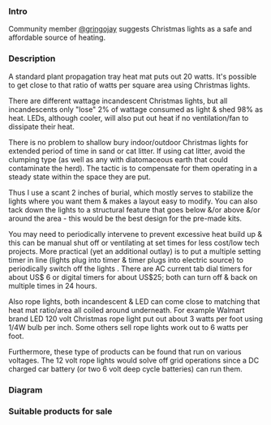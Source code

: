 ### Intro
Community member [@gringojay](http://forum.openbugfarm.com/index.php?p=/profile/68/gringojay) suggests Christmas lights as a safe and affordable source of heating.

### Description

A standard plant propagation tray heat mat puts out 20 watts. It's possible to get close to that ratio of watts per square area using Christmas lights.

There are different wattage incandescent Christmas lights, but all incandescents only "lose" 2% of wattage consumed as light & shed 98% as heat. LEDs, although cooler, will also put out heat if no ventilation/fan to dissipate their heat.

There is no problem to shallow bury indoor/outdoor Christmas lights for extended period of time in sand or cat litter. If using cat litter, avoid the clumping type (as well as any with diatomaceous earth that could contaminate the herd). The tactic is to compensate for them operating in a steady state within the space they are put.

Thus I use a scant 2 inches of burial, which mostly serves to stabilize the lights where you want them & makes a layout easy to modify. You can also tack down the lights to a structural feature that goes below &/or above &/or around the area - this would be the best design for the pre-made kits.

You may need to periodically intervene to prevent excessive heat build up & this can be manual shut off or ventilating at set times for less cost/low tech projects. More practical (yet an additional outlay) is to put a multiple setting timer in line (lights plug into timer & timer plugs into electric source) to periodically switch off the lights . There are AC current tab dial timers for about US$ 6 or digital timers for about US$25; both can turn off & back on multiple times in 24 hours.

Also rope lights, both incandescent & LED can come close to matching that heat mat ratio/area all coiled around underneath. For example Walmart brand LED 120 volt Christmas rope light put out about 3 watts per foot using 1/4W bulb per inch. Some others sell rope lights work out to 6 watts per foot.

Furthermore, these type of products can be found that run on various voltages. The 12 volt rope lights would solve off grid operations since a DC charged car battery (or two 6 volt deep cycle batteries) can run them.

### Diagram

### Suitable products for sale